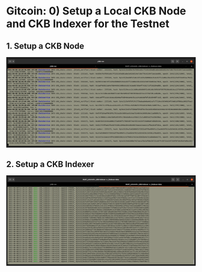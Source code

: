 # Gitcoin: 0) Setup a Local CKB Node and CKB Indexer for the Testnet

## 1. Setup a CKB Node

![](ckb_chain.png)

## 2. Setup a CKB Indexer

![](ckb_index.png)
